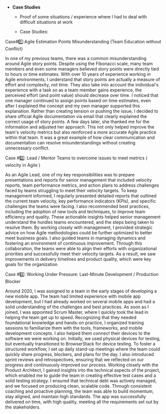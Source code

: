 

- <b>Case Studies</b>

  - Proof of some situations / experience where I had to deal with difficult situations at work
 
  - Case Studies:


</b> Case#1️⃣</b>:Agile Estimation Points Misunderstanding (Team Education without Conflict)

In one of my previous teams, there was a common misunderstanding around Agile story points. Despite using the Fibonacci scale, many team members and even some managers believed story points were directly tied to hours or time estimates.
With over 10 years of experience working in Agile environments, I understand that story points are actually a measure of effort and complexity, not time. They also take into account the individual's experience with a task so as a team member gains experience, the perceived effort (and point value) should decrease over time.
I noticed that one manager continued to assign points based on time estimates, even after I explained the concept and my own manager supported this explanation. Rather than creating tension or pushing the issue, I decided to share official Agile documentation via email that clearly explained the correct usage of story points.
A few days later, she thanked me for the information and adjusted her approach. This not only helped improve the team's velocity metrics but also reinforced a more accurate Agile practice within that team.
It was a great example of how clear communication and documentation can resolve misunderstandings without creating unnecessary conflict.



</b>Case #2️⃣</b>: Lead / Mentor Teams to overcome issues to meet  metrics ( velocity in Agile )

As an Agile Lead, one of my key responsibilities was to prepare presentations and reports for senior management that included velocity reports, team performance metrics, and action plans to address challenges faced by teams struggling to meet their velocity targets.
To keep management informed, I regularly presented detailed reports that outlined the current team velocity, key performance indicators (KPIs), and specific challenges the teams were facing. I also recommended best practices, including the adoption of new tools and techniques, to improve team efficiency and quality. These actionable insights helped senior management understand the hurdles teams encountered, and the steps being taken to resolve them.
By working closely with management, I provided strategic advice on how Agile methodologies could be further optimized to better meet business goals. I also guided teams in managing dynamics and fostering an environment of continuous improvement. Through this collaboration, the teams were able to align their efforts with organizational priorities and successfully meet their velocity targets. As a result, we saw improvements in delivery timelines and product quality, which were key goals for the organization



</b>Case #3️⃣</b>: Working Under Pressure: Last-Minute Development / Production Blocker

Around 2020, I was assigned to a team in the early stages of developing a new mobile app. The team had limited experience with mobile app development, but I had already worked on several mobile apps and had a solid understanding of the challenges and best practices.
As soon as I joined, I was appointed Scrum Master, where I quickly took the lead in helping the team get up to speed. Recognizing that they needed foundational knowledge and hands-on practice, I organized training sessions to familiarize them with the tools, frameworks, and mobile development concepts. I also helped them connect their devices to the software we were working on. Initially, we used physical devices for testing, but eventually transitioned to BrowserStack for device testing.
To foster a structured workflow, I set up daily stand-up meetings where the team could quickly share progress, blockers, and plans for the day. I also introduced sprint reviews and retrospectives, ensuring that we reflected on our progress and continuously improved our process.
Working closely with the Product Architect, I gained insights into the technical aspects of the project, which enabled me to guide the team in creating effective test cases and a solid testing strategy. I ensured that technical debt was actively managed, and we focused on producing clean, scalable code.
Through consistent coaching and proactive planning, the team was able to build momentum, stay aligned, and maintain high standards. The app was successfully delivered on time, with high quality, meeting all the requirements set out by the stakeholders.
